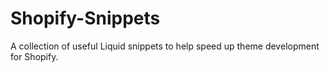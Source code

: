 # Shopify-Snippets
A collection of useful Liquid snippets to help speed up theme development for Shopify.
